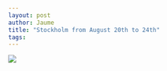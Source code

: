 ```yaml
---
layout: post
author: Jaume
title: "Stockholm from August 20th to 24th"
tags:
---
```

![](http://maps.googleapis.com/maps/api/staticmap?size=640x300&zoom=6&maptype=roadmap%5C&markers=size:mid%7Ccolor:red%7Clabel:1%7Cstockholm&sensor=false)